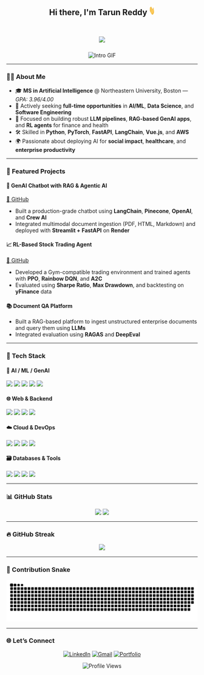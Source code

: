 <h2 align='center'>Hi there, I'm Tarun Reddy <img src="https://raw.githubusercontent.com/ABSphreak/ABSphreak/master/gifs/Hi.gif" height="25px" width="15px"></h2>

<h1 align="center">
  <a href="#">
    <img src="https://readme-typing-svg.herokuapp.com?font=Fira+Code&duration=2000&color=00C2CB&vCenter=true&width=500&height=45&lines=AI+Engineer+%7C+GenAI+Builder+%7C+ML+Researcher;LLMs+%7C+RAG+%7C+Multimodal+AI;Full-stack+Developer+%7C+Cloud+Engineer;Actively+Seeking+Full-time+Roles">
  </a>
</h1>

<p align="center">
  <img src="https://github.com/TarunReddy77/TarunReddy77/assets/your-intro-banner.gif" alt="Intro GIF" width="600px" />
</p>

---

### 👨‍💻 About Me

- 🎓 **MS in Artificial Intelligence** @ Northeastern University, Boston — *GPA: 3.96/4.00*
- 💼 Actively seeking **full-time opportunities** in **AI/ML**, **Data Science**, and **Software Engineering**
- 🧠 Focused on building robust **LLM pipelines**, **RAG-based GenAI apps**, and **RL agents** for finance and health
- 🛠 Skilled in **Python**, **PyTorch**, **FastAPI**, **LangChain**, **Vue.js**, and **AWS**
- 🌍 Passionate about deploying AI for **social impact**, **healthcare**, and **enterprise productivity**

---

### 🚀 Featured Projects

#### 🧠 GenAI Chatbot with RAG & Agentic AI
[🔗 GitHub](https://github.com/TarunReddy77/rag-chatbot)
- Built a production-grade chatbot using **LangChain**, **Pinecone**, **OpenAI**, and **Crew AI**
- Integrated multimodal document ingestion (PDF, HTML, Markdown) and deployed with **Streamlit + FastAPI** on **Render**

#### 📈 RL-Based Stock Trading Agent
[🔗 GitHub](https://github.com/TarunReddy77/stock-rl-trading)
- Developed a Gym-compatible trading environment and trained agents with **PPO**, **Rainbow DQN**, and **A2C**
- Evaluated using **Sharpe Ratio**, **Max Drawdown**, and backtesting on **yFinance** data

#### 📚 Document QA Platform
- Built a RAG-based platform to ingest unstructured enterprise documents and query them using **LLMs**
- Integrated evaluation using **RAGAS** and **DeepEval**

---

### 🧰 Tech Stack

#### 🧠 AI / ML / GenAI
<p float="left">
  <img src="https://img.shields.io/badge/PyTorch-EE4C2C?style=for-the-badge&logo=pytorch&logoColor=white"/>
  <img src="https://img.shields.io/badge/TensorFlow-FF6F00?style=for-the-badge&logo=tensorflow&logoColor=white"/>
  <img src="https://img.shields.io/badge/Transformers-FFD21F?style=for-the-badge&logo=huggingface&logoColor=black"/>
  <img src="https://img.shields.io/badge/RAG-5D3FD3?style=for-the-badge"/>
  <img src="https://img.shields.io/badge/LangChain-000000?style=for-the-badge"/>
</p>

#### 🌐 Web & Backend
<p float="left">
  <img src="https://img.shields.io/badge/FastAPI-009688?style=for-the-badge&logo=fastapi&logoColor=white"/>
  <img src="https://img.shields.io/badge/Vue.js-4FC08D?style=for-the-badge&logo=vue.js&logoColor=white"/>
  <img src="https://img.shields.io/badge/React-61DAFB?style=for-the-badge&logo=react&logoColor=black"/>
  <img src="https://img.shields.io/badge/Node.js-339933?style=for-the-badge&logo=nodedotjs&logoColor=white"/>
</p>

#### ☁️ Cloud & DevOps
<p float="left">
  <img src="https://img.shields.io/badge/AWS-232F3E?style=for-the-badge&logo=amazonaws&logoColor=white"/>
  <img src="https://img.shields.io/badge/Render-46E3B7?style=for-the-badge&logo=render&logoColor=black"/>
  <img src="https://img.shields.io/badge/Docker-2496ED?style=for-the-badge&logo=docker&logoColor=white"/>
  <img src="https://img.shields.io/badge/GitHub Actions-2088FF?style=for-the-badge&logo=githubactions&logoColor=white"/>
</p>

#### 🗃️ Databases & Tools
<p float="left">
  <img src="https://img.shields.io/badge/PostgreSQL-336791?style=for-the-badge&logo=postgresql&logoColor=white"/>
  <img src="https://img.shields.io/badge/MongoDB-47A248?style=for-the-badge&logo=mongodb&logoColor=white"/>
  <img src="https://img.shields.io/badge/Pinecone-1E1E1E?style=for-the-badge"/>
  <img src="https://img.shields.io/badge/Weaviate-FF715B?style=for-the-badge"/>
</p>

---

### 📊 GitHub Stats

<p align="center">
  <img src="https://github-readme-stats.vercel.app/api?username=TarunReddy77&show_icons=true&theme=tokyonight" />
  <img src="https://github-readme-stats.vercel.app/api/top-langs/?username=TarunReddy77&layout=compact&theme=tokyonight" />
</p>

---

### 🔥 GitHub Streak

<p align="center">
  <img src="https://github-readme-streak-stats.herokuapp.com/?user=TarunReddy77&theme=tokyonight" />
</p>

---

### 🐍 Contribution Snake

<picture>
  <source media="(prefers-color-scheme: dark)" srcset="https://raw.githubusercontent.com/TarunReddy77/TarunReddy77/main/output/github-contribution-grid-snake-dark.svg">
  <source media="(prefers-color-scheme: light)" srcset="https://raw.githubusercontent.com/TarunReddy77/TarunReddy77/main/output/github-contribution-grid-snake.svg">
  <img alt="GitHub Contribution Snake" src="https://raw.githubusercontent.com/TarunReddy77/TarunReddy77/main/output/github-contribution-grid-snake.svg">
</picture>

---

### 🌐 Let’s Connect

<p align="center">
  <a href="https://www.linkedin.com/in/tarun-reddy/"><img src="https://img.shields.io/badge/LinkedIn-0A66C2?style=for-the-badge&logo=linkedin&logoColor=white" alt="LinkedIn"></a>
  <a href="mailto:tarutornado@gmail.com"><img src="https://img.shields.io/badge/Gmail-D14836?style=for-the-badge&logo=gmail&logoColor=white" alt="Gmail"></a>
  <a href="https://tarunreddy77.github.io/my-portfolio/"><img src="https://img.shields.io/badge/Portfolio-4CAF50?style=for-the-badge&logo=google-chrome&logoColor=white" alt="Portfolio"></a>
</p>

<p align="center">
  <img src="https://komarev.com/ghpvc/?username=TarunReddy77&color=brightgreen" alt="Profile Views" />
</p>
